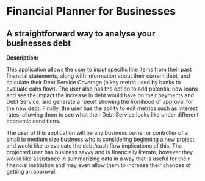 # Financial Planner for Businesses

## A straightforward way to analyse your businesses debt

**Description:**

This application allows the user to input specific line items from their past financial statements, along with information
about their current debt, and calculate their Debt Service Coverage (a key metric used by banks to evaluate cahs flow). The user 
also has the option to add potential new loans and see the impact the increase in debt would have on their payments and Debt Service, 
and generate a rpeort showing the likelihood of approval for the new debt. Finally, the user has the ability to edit metrics such as 
interest rates, allowing them to see what their Debt Service looks like under different economic conditions.

The user of this application will be any business owner or controller of a small to medium size business who is 
considering beginning a new project and would like to evaluate the debt/cash flow implications of this. The projected
user has business savvy and is financially literate, however they would like assistance in summarizing data in a way
that is useful for their financial institution and may even allow them to increase their chances of getting an approval.

